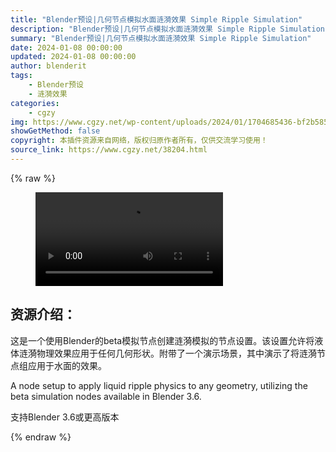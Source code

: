```yaml
---
title: "Blender预设|几何节点模拟水面涟漪效果 Simple Ripple Simulation"
description: "Blender预设|几何节点模拟水面涟漪效果 Simple Ripple Simulation"
summary: "Blender预设|几何节点模拟水面涟漪效果 Simple Ripple Simulation"
date: 2024-01-08 00:00:00
updated: 2024-01-08 00:00:00
author: blenderit
tags: 
    - Blender预设
    - 涟漪效果
categories:
    - cgzy
img: https://www.cgzy.net/wp-content/uploads/2024/01/1704685436-bf2b585aaeb7a04.webp
showGetMethod: false
copyright: 本插件资源来自网络，版权归原作者所有，仅供交流学习使用！
source_link: https://www.cgzy.net/38204.html
---
```


{% raw %}
<figure class="wp-block-video aligncenter"><video controls src="http://cloud.video.taobao.com/play/u/null/p/1/e/6/t/1/445617482856.mp4"></video></figure><div class="wp-block-pandastudio-title"><div class="title_style_01"><h2 id="h2-0">资源介绍：</h2></div></div><p class="is-style-text-indent-2em">这是一个使用Blender的beta模拟节点创建涟漪模拟的节点设置。该设置允许将液体涟漪物理效果应用于任何几何形状。附带了一个演示场景，其中演示了将涟漪节点组应用于水面的效果。</p><p>A node setup to apply liquid ripple physics to any geometry, utilizing the beta simulation nodes available in Blender 3.6.</p><div class="wp-block-pandastudio-tips"><div class="tip success "><p>支持Blender 3.6或更高版本</p>
</div></div>
<div style="display: none">cgzy</div>
{% endraw %}